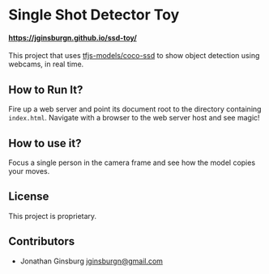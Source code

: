 # Single Shot Detector Toy

#### https://jginsburgn.github.io/ssd-toy/

This project that uses [tfjs-models/coco-ssd](https://github.com/tensorflow/tfjs-models/tree/master/coco-ssd) to show object detection using webcams, in real time.

## How to Run It?

Fire up a web server and point its document root to the directory containing `index.html`. Navigate with a browser to the web server host and see magic!

## How to use it?

Focus a single person in the camera frame and see how the model copies your moves.

## License

This project is proprietary.

## Contributors

* Jonathan Ginsburg <jginsburgn@gmail.com>